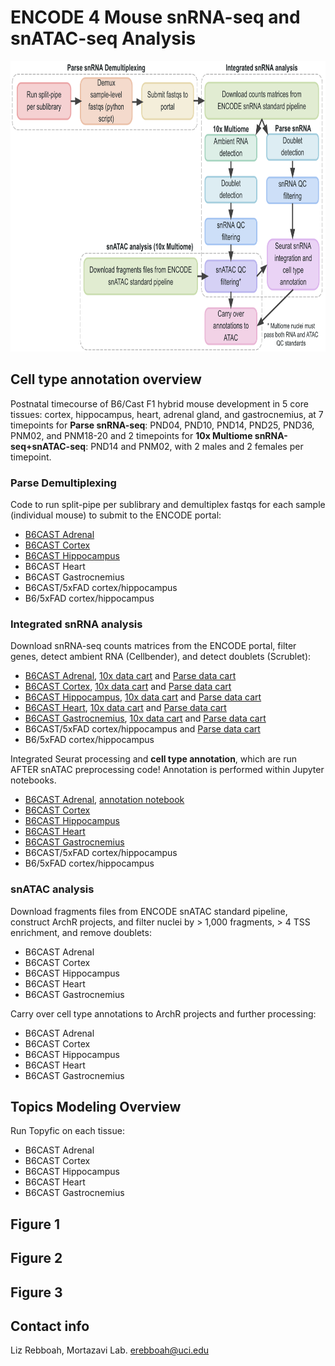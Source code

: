 # ENCODE 4 Mouse snRNA-seq and snATAC-seq Analysis

<img src="https://github.com/erebboah/enc4_mouse_paper/blob/main/enc4_mouse_sn_analysis.png" width="773" height="465">

## Cell type annotation overview
Postnatal timecourse of B6/Cast F1 hybrid mouse development in 5 core tissues: cortex, hippocampus, heart, adrenal gland, and gastrocnemius, at 7 timepoints for **Parse snRNA-seq**: PND04, PND10, PND14, PND25, PND36, PNM02, and PNM18-20 and 2 timepoints for **10x Multiome snRNA-seq+snATAC-seq**: PND14 and PNM02, with 2 males and 2 females per timepoint.

### Parse Demultiplexing
Code to run split-pipe per sublibrary and demultiplex fastqs for each sample (individual mouse) to submit to the ENCODE portal:
   - [B6CAST Adrenal](https://github.com/erebboah/enc4_mouse_paper/tree/main/snrna/adrenal/scripts/parse_demux)
   - [B6CAST Cortex](https://github.com/erebboah/enc4_mouse_paper/tree/main/snrna/cortex/scripts/parse_demux)
   - [B6CAST Hippocampus](https://github.com/erebboah/enc4_mouse_paper/tree/main/snrna/hippocampus/scripts/parse_demux)
   - B6CAST Heart
   - B6CAST Gastrocnemius
   - B6CAST/5xFAD cortex/hippocampus
   - B6/5xFAD cortex/hippocampus

### Integrated snRNA analysis
Download snRNA-seq counts matrices from the ENCODE portal, filter genes, detect ambient RNA (Cellbender), and detect doublets (Scrublet):
   - [B6CAST Adrenal](https://github.com/erebboah/enc4_mouse_paper/tree/main/snrna/adrenal/scripts/preprocessing), [10x data cart](https://www.encodeproject.org/carts/enc4_mouse_snrna_10x_adrenal/) and [Parse data cart](https://www.encodeproject.org/carts/enc4_mouse_snrna_parse_adrenal/)
   - [B6CAST Cortex](https://github.com/erebboah/enc4_mouse_paper/tree/main/snrna/cortex/scripts/preprocessing), [10x data cart](https://www.encodeproject.org/carts/enc4_mouse_snrna_10x_cortex/) and [Parse data cart](https://www.encodeproject.org/carts/enc4_mouse_snrna_parse_cortex/)
   - [B6CAST Hippocampus](https://github.com/erebboah/enc4_mouse_paper/tree/main/snrna/hippocampus/scripts/preprocessing), [10x data cart](https://www.encodeproject.org/carts/enc4_mouse_snrna_10x_hippocampus/) and [Parse data cart](https://www.encodeproject.org/carts/enc4_mouse_snrna_parse_hippocampus/)
   - [B6CAST Heart](https://github.com/erebboah/enc4_mouse_paper/tree/main/snrna/heart/scripts/preprocessing), [10x data cart](https://www.encodeproject.org/carts/enc4_mouse_snrna_10x_heart/) and [Parse data cart](https://www.encodeproject.org/carts/enc4_mouse_snrna_parse_heart/)
   - [B6CAST Gastrocnemius](https://github.com/erebboah/enc4_mouse_paper/tree/main/snrna/gastrocnemius/scripts/preprocessing), [10x data cart](https://www.encodeproject.org/carts/enc4_mouse_snrna_10x_gastrocnemius/) and [Parse data cart](https://www.encodeproject.org/carts/enc4_mouse_snrna_parse_gastrocnemius/)
   - B6CAST/5xFAD cortex/hippocampus and [Parse data cart](https://www.encodeproject.org/carts/enc4_mouse_snrna_parse_5xfad_ctx_hc/)
   - B6/5xFAD cortex/hippocampus

Integrated Seurat processing and **cell type annotation**, which are run AFTER snATAC preprocessing code! Annotation is performed within Jupyter notebooks.
   - [B6CAST Adrenal](https://github.com/erebboah/enc4_mouse_paper/tree/main/snrna/adrenal/scripts/annotation), [annotation notebook](https://github.com/erebboah/enc4_mouse_paper/blob/main/snrna/adrenal/scripts/annotation/ADR_snRNA_annotation.ipynb)
   - [B6CAST Cortex](https://github.com/erebboah/enc4_mouse_paper/tree/main/snrna/cortex/scripts/annotation)
   - [B6CAST Hippocampus](https://github.com/erebboah/enc4_mouse_paper/tree/main/snrna/hippocampus/scripts/annotation)
   - [B6CAST Heart](https://github.com/erebboah/enc4_mouse_paper/tree/main/snrna/heart/scripts/annotation)
   - [B6CAST Gastrocnemius](https://github.com/erebboah/enc4_mouse_paper/tree/main/snrna/gastrocnemius/scripts/annotation)
   - B6CAST/5xFAD cortex/hippocampus
   - B6/5xFAD cortex/hippocampus

### snATAC analysis
Download fragments files from ENCODE snATAC standard pipeline, construct ArchR projects, and filter nuclei by > 1,000 fragments, > 4 TSS enrichment, and remove doublets:
   - B6CAST Adrenal
   - B6CAST Cortex
   - B6CAST Hippocampus
   - B6CAST Heart
   - B6CAST Gastrocnemius

Carry over cell type annotations to ArchR projects and further processing:
   - B6CAST Adrenal
   - B6CAST Cortex
   - B6CAST Hippocampus
   - B6CAST Heart
   - B6CAST Gastrocnemius

## Topics Modeling Overview

Run Topyfic on each tissue:
   - B6CAST Adrenal
   - B6CAST Cortex
   - B6CAST Hippocampus
   - B6CAST Heart
   - B6CAST Gastrocnemius

## Figure 1
## Figure 2
## Figure 3

## Contact info
Liz Rebboah, Mortazavi Lab. erebboah@uci.edu

